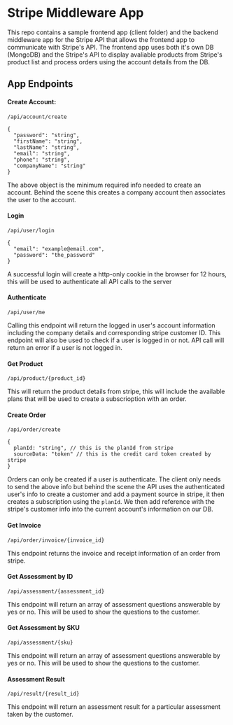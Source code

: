 # Stripe Middleware App

This repo contains a sample frontend app (client folder) and the backend middleware app for the Stripe API that allows the frontend app to communicate with Stripe's API. The frontend app uses both it's own DB (MongoDB) and the Stripe's API to display avaliable products from Stripe's product list and process orders using the account details from the DB.

## App Endpoints

#### Create Account:
`/api/account/create`

```
{
  "password": "string",
  "firstName": "string",
  "lastName": "string",
  "email": "string",
  "phone": "string",
  "companyName": "string"
}
```
The above object is the minimum required info needed to create an account. Behind the scene this creates a company account then associates the user to the account.

#### Login
`/api/user/login`

```
{
  "email": "example@email.com",
  "password": "the_password"
}
```
A successful login will create a http-only cookie in the browser for 12 hours, this will be used to authenticate all API calls to the server

#### Authenticate
`/api/user/me`

Calling this endpoint will return the logged in user's account information including the company details and corresponding stripe customer ID. This endpoint will also be used to check if a user is logged in or not. API call will return an error if a user is not logged in.

#### Get Product
`/api/product/{product_id}`

This will return the product details from stripe, this will include the available plans that will be used to create a subscrioption with an order.

#### Create Order
`/api/order/create`

```
{
  planId: "string", // this is the planId from stripe
  sourceData: "token" // this is the credit card token created by stripe
}
```

Orders can only be created if a user is authenticate. The client only needs to send the above info but behind the scene the API uses the authenticated user's info to create a customer and add a payment source in stripe, it then creates a subscription using the `planId`. We then add reference with the stripe's customer info into the current account's information on our DB.

#### Get Invoice
`/api/order/invoice/{invoice_id}`

This endpoint returns the invoice and receipt information of an order from stripe.

#### Get Assessment by ID
`/api/assessment/{assessment_id}`

This endpoint will return an array of assessment questions answerable by yes or no. This will be used to show the questions to the customer.

#### Get Assessment by SKU
`/api/assessment/{sku}`

This endpoint will return an array of assessment questions answerable by yes or no. This will be used to show the questions to the customer.

#### Assessment Result
`/api/result/{result_id}`

This endpoint will return an assessment result for a particular assessment taken by the customer.

